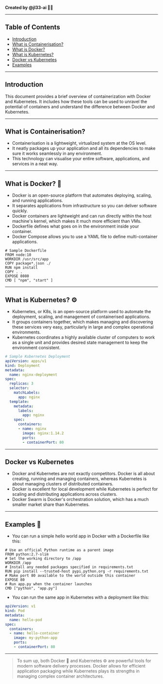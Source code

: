 **Created by @jl33-ai 👦🏻**

---

## Table of Contents 

- [Introduction](#introduction)
- [What is Containerisation?](#what-is-containerisation)
- [What is Docker?](#what-is-docker)
- [What is Kubernetes?](#what-is-kubernetes)
- [Docker vs Kubernetes](#docker-vs-kubernetes)
- [Examples](#examples)

---

## Introduction <a name = "introduction"></a>

This document provides a brief overview of containerization with Docker and Kubernetes. It includes how these tools can be used to unravel the potential of containers and understand the difference between Docker and Kubernetes.

---

## What is Containerisation? <a name = "what-is-containerisation"></a>

- Containerisation is a lightweight, virtualized system at the OS level.
- It neatly packages up your application and all its dependencies to make sure it works seamlessly in any environment.
- This technology can visualise your entire software, applications, and services in a neat way. 

---

## What is Docker? 🐳 <a name = "what-is-docker"></a>

- Docker is an open-source platform that automates deploying, scaling, and running applications.
- It separates applications from infrastructure so you can deliver software quickly.
- Docker containers are lightweight and can run directly within the host machine's kernel, which makes it much more efficient than VMs.
- Dockerfile defines what goes on in the environment inside your container.
- Docker Compose allows you to use a YAML file to define multi-container applications.

```docker
# Sample Dockerfile
FROM node:10    
WORKDIR /usr/src/app    
COPY package*.json ./    
RUN npm install    
COPY . .    
EXPOSE 8080    
CMD [ "npm", "start" ]
```

---

## What is Kubernetes? ⚙️ <a name = "what-is-kubernetes"></a>

- Kubernetes, or K8s, is an open-source platform used to automate the deployment, scaling, and management of containerised applications.
- It groups containers together, which makes managing and discovering these services very easy, particularly in large and complex operational environments.
- Kubernetes coordinates a highly available cluster of computers to work as a single unit and provides desired state management to keep the environment consistent.

```yaml
# Sample Kubernetes Deployment 
apiVersion: apps/v1
kind: Deployment
metadata:
  name: nginx-deployment
spec:
  replicas: 3
  selector:
    matchLabels:
      app: nginx
  template:
    metadata:
      labels:
        app: nginx
    spec:
      containers:
      - name: nginx
        image: nginx:1.14.2
        ports:
        - containerPort: 80
```

---

## Docker vs Kubernetes <a name = "docker-vs-kubernetes"></a>

- Docker and Kubernetes are not exactly competitors. Docker is all about creating, running and managing containers, whereas Kubernetes is about managing clusters of distributed containers.
- Docker is excellent for local development while Kubernetes is perfect for scaling and distributing applications across clusters.
- Docker Swarm is Docker's orchestration solution, which has a much smaller market share than Kubernetes.

---

## Examples 📝 <a name = "examples"></a>

- You can run a simple hello world app in Docker with a Dockerfile like this:

```docker
# Use an official Python runtime as a parent image
FROM python:2.7-slim
# Set the working directory to /app
WORKDIR /app
# Install any needed packages specified in requirements.txt
RUN pip install --trusted-host pypi.python.org -r requirements.txt
# Make port 80 available to the world outside this container
EXPOSE 80
# Run app.py when the container launches
CMD ["python", "app.py"]
```
 
- You can run the same app in Kubernetes with a deployment like this:

```yaml
apiVersion: v1
kind: Pod
metadata:
  name: hello-pod
spec:
  containers:
  - name: hello-container
    image: my-python-app
    ports:
    - containerPort: 80
```

---

> To sum up, both Docker 🐳 and Kubernetes ⚙️ are powerful tools for modern software delivery processes. Docker allows for efficient application packaging while Kubernetes plays its strengths in managing complex container architectures.
